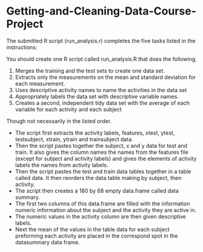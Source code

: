 Getting-and-Cleaning-Data-Course-Project
========================================

The submitted R script (run_analysis.r) completes the five tasks listed in the instructions:

You should create one R script called run_analysis.R that does the following. 
1. Merges the training and the test sets to create one data set.
2. Extracts only the measurements on the mean and standard deviation for each measurement. 
3. Uses descriptive activity names to name the activities in the data set
4. Appropriately labels the data set with descriptive variable names. 
5. Creates a second, independent tidy data set with the average of each variable for each activity and each subject


Though not necessarily in the listed order.

* The script first extracts the activity labels, features, xtest, ytest, testsubject, xtrain, ytrain and  trainsubject data.
* Then the script pastes together the subject, x and y data for test and train.  It also gives the column names the names from the features file (except for subject and activity labels) and gives the elements of activity labels the names from activity labels.
* Then the script pastes the test and train data tables together in a table called data.  It then reorders the data table making by subject, then activity.
* The script then creates a 180 by 68 empty data.frame called data summary.
* The first two columns of this data.frame are filled with the information numeric information about the subject and the activity they are active in.  
* The numeric values in the activity column are then given descriptive labels.
* Next the mean of the values in the table data for each subject preforming each activity are placed in the correspond spot in the datasummary data frame.
